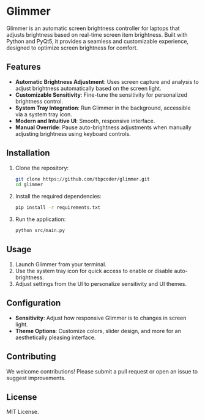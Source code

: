 # Glimmer

Glimmer is an automatic screen brightness controller for laptops that adjusts brightness based on real-time screen item brightness. Built with Python and PyQt5, it provides a seamless and customizable experience, designed to optimize screen brightness for comfort.

## Features

- **Automatic Brightness Adjustment**: Uses screen capture and analysis to adjust brightness automatically based on the screen light.
- **Customizable Sensitivity**: Fine-tune the sensitivity for personalized brightness control.
- **System Tray Integration**: Run Glimmer in the background, accessible via a system tray icon.
- **Modern and Intuitive UI**: Smooth, responsive interface.
- **Manual Override**: Pause auto-brightness adjustments when manually adjusting brightness using keyboard controls.

## Installation

1. Clone the repository:
    ```bash
    git clone https://github.com/tbpcoder/glimmer.git
    cd glimmer
    ```

2. Install the required dependencies:
    ```bash
    pip install -r requirements.txt
    ```

3. Run the application:
    ```bash
    python src/main.py
    ```

## Usage

1. Launch Glimmer from your terminal.
2. Use the system tray icon for quick access to enable or disable auto-brightness.
3. Adjust settings from the UI to personalize sensitivity and UI themes.

## Configuration

- **Sensitivity**: Adjust how responsive Glimmer is to changes in screen light.
- **Theme Options**: Customize colors, slider design, and more for an aesthetically pleasing interface.

## Contributing

We welcome contributions! Please submit a pull request or open an issue to suggest improvements.

## License

MIT License.
